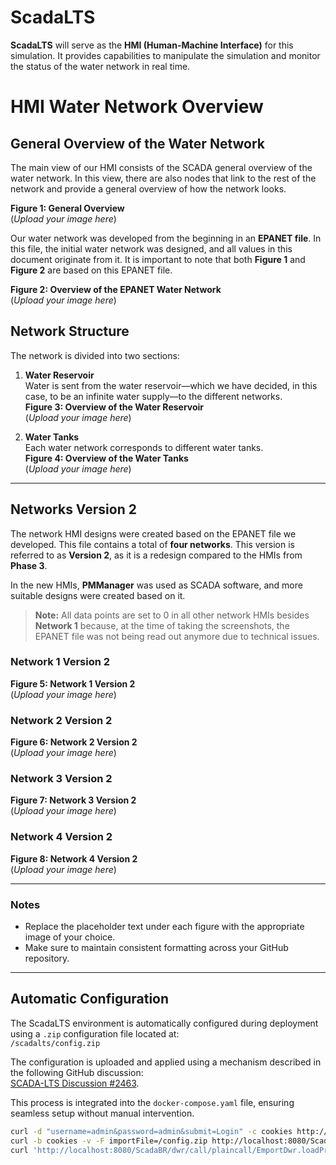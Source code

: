 # ScadaLTS

**ScadaLTS** will serve as the **HMI (Human-Machine Interface)** for this simulation. It provides capabilities to manipulate the simulation and monitor the status of the water network in real time.


# HMI Water Network Overview

## General Overview of the Water Network

The main view of our HMI consists of the SCADA general overview of the water network. In this view, there are also nodes that link to the rest of the network and provide a general overview of how the network looks.

**Figure 1: General Overview**  
(*Upload your image here*)

Our water network was developed from the beginning in an **EPANET file**. In this file, the initial water network was designed, and all values in this document originate from it. It is important to note that both **Figure 1** and **Figure 2** are based on this EPANET file.

**Figure 2: Overview of the EPANET Water Network**  
(*Upload your image here*)

## Network Structure

The network is divided into two sections:
1. **Water Reservoir**  
   Water is sent from the water reservoir—which we have decided, in this case, to be an infinite water supply—to the different networks.  
   **Figure 3: Overview of the Water Reservoir**  
   (*Upload your image here*)

2. **Water Tanks**  
   Each water network corresponds to different water tanks.  
   **Figure 4: Overview of the Water Tanks**  
   (*Upload your image here*)

---
## Networks Version 2

The network HMI designs were created based on the EPANET file we developed. This file contains a total of **four networks**. This version is referred to as **Version 2**, as it is a redesign compared to the HMIs from **Phase 3**. 

In the new HMIs, **PMManager** was used as SCADA software, and more suitable designs were created based on it. 

> **Note:** All data points are set to 0 in all other network HMIs besides **Network 1** because, at the time of taking the screenshots, the EPANET file was not being read out anymore due to technical issues.

### Network 1 Version 2
**Figure 5: Network 1 Version 2**  
(*Upload your image here*)

### Network 2 Version 2
**Figure 6: Network 2 Version 2**  
(*Upload your image here*)

### Network 3 Version 2
**Figure 7: Network 3 Version 2**  
(*Upload your image here*)

### Network 4 Version 2
**Figure 8: Network 4 Version 2**  
(*Upload your image here*)

---

### Notes
- Replace the placeholder text under each figure with the appropriate image of your choice.  
- Make sure to maintain consistent formatting across your GitHub repository.



---

## Automatic Configuration

The ScadaLTS environment is automatically configured during deployment using a `.zip` configuration file located at:  
`/scadalts/config.zip`

The configuration is uploaded and applied using a mechanism described in the following GitHub discussion:  
[SCADA-LTS Discussion #2463](https://github.com/SCADA-LTS/Scada-LTS/discussions/2463).

This process is integrated into the `docker-compose.yaml` file, ensuring seamless setup without manual intervention.

```bash
curl -d "username=admin&password=admin&submit=Login" -c cookies http://localhost:8080/ScadaBR/login.htm
curl -b cookies -v -F importFile=/config.zip http://localhost:8080/ScadaBR/import_project.htm
curl 'http://localhost:8080/ScadaBR/dwr/call/plaincall/EmportDwr.loadProject.dwr' -X POST -b cookies --data-raw $'callCount=1\npage=/ScadaBR/import_project.htm\nhttpSessionId=\nscriptSessionId=D15BC242A0E69D4251D5585A07806324697\nc0-scriptName=EmportDwr\nc0-methodName=loadProject\nc0-id=0\nbatchId=5\n
```
